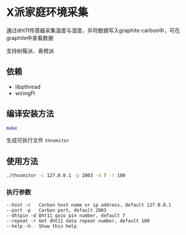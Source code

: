 # X派家庭环境采集

通过dht11传感器采集温度与湿度，并将数据写入graphite carbon中，可在graphite中查看数据

支持树莓派、香橙派

## 依赖

* libpthread
* wiringPi

## 编译安装方法

```bash
make
```

生成可执行文件 `thnomitor`


## 使用方法

```bash
./thnomitor -c 127.0.0.1 -p 2003 -d 7 -r 100
```

### 执行参数
```
--host -c   Carbon host name or ip address, default 127.0.0.1
--port -p   Carbon port, default 2003
--dhtpin -d Dht11 goio pin number, default 7
--repeat -r Get dht11 data repeat number, default 100
--help -h   Show this help
```
